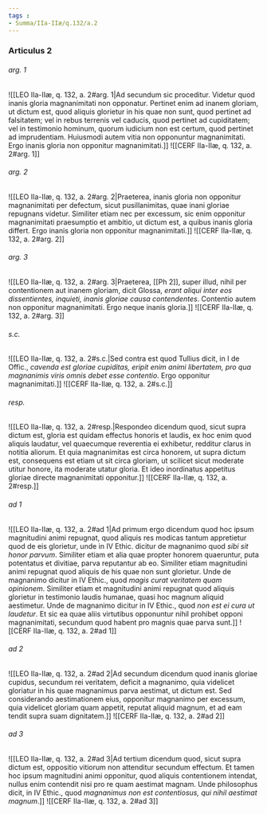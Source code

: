 ```yaml
---
tags : 
- Summa/IIa-IIæ/q.132/a.2
---
```


### Articulus 2

###### arg. 1
![[LEO IIa-IIæ, q. 132, a. 2#arg. 1|Ad secundum sic proceditur. Videtur quod inanis gloria magnanimitati non opponatur. Pertinet enim ad inanem gloriam, ut dictum est, quod aliquis glorietur in his quae non sunt, quod pertinet ad falsitatem; vel in rebus terrenis vel caducis, quod pertinet ad cupiditatem; vel in testimonio hominum, quorum iudicium non est certum, quod pertinet ad imprudentiam. Huiusmodi autem vitia non opponuntur magnanimitati. Ergo inanis gloria non opponitur magnanimitati.]]
![[CERF IIa-IIæ, q. 132, a. 2#arg. 1]]

###### arg. 2
![[LEO IIa-IIæ, q. 132, a. 2#arg. 2|Praeterea, inanis gloria non opponitur magnanimitati per defectum, sicut pusillanimitas, quae inani gloriae repugnans videtur. Similiter etiam nec per excessum, sic enim opponitur magnanimitati praesumptio et ambitio, ut dictum est, a quibus inanis gloria differt. Ergo inanis gloria non opponitur magnanimitati.]]
![[CERF IIa-IIæ, q. 132, a. 2#arg. 2]]

###### arg. 3
![[LEO IIa-IIæ, q. 132, a. 2#arg. 3|Praeterea, [[Ph 2]], super illud, nihil per contentionem aut inanem gloriam, dicit Glossa, *erant aliqui inter eos dissentientes, inquieti, inanis gloriae causa contendentes*. Contentio autem non opponitur magnanimitati. Ergo neque inanis gloria.]]
![[CERF IIa-IIæ, q. 132, a. 2#arg. 3]]

###### s.c.
![[LEO IIa-IIæ, q. 132, a. 2#s.c.|Sed contra est quod Tullius dicit, in I de Offic., *cavenda est gloriae cupiditas, eripit enim animi libertatem, pro qua magnanimis viris omnis debet esse contentio*. Ergo opponitur magnanimitati.]]
![[CERF IIa-IIæ, q. 132, a. 2#s.c.]]

###### resp.
![[LEO IIa-IIæ, q. 132, a. 2#resp.|Respondeo dicendum quod, sicut supra dictum est, gloria est quidam effectus honoris et laudis, ex hoc enim quod aliquis laudatur, vel quaecumque reverentia ei exhibetur, redditur clarus in notitia aliorum. Et quia magnanimitas est circa honorem, ut supra dictum est, consequens est etiam ut sit circa gloriam, ut scilicet sicut moderate utitur honore, ita moderate utatur gloria. Et ideo inordinatus appetitus gloriae directe magnanimitati opponitur.]]
![[CERF IIa-IIæ, q. 132, a. 2#resp.]]

###### ad 1
![[LEO IIa-IIæ, q. 132, a. 2#ad 1|Ad primum ergo dicendum quod hoc ipsum magnitudini animi repugnat, quod aliquis res modicas tantum appretietur quod de eis glorietur, unde in IV Ethic. dicitur de magnanimo quod *sibi sit honor parvum*. Similiter etiam et alia quae propter honorem quaeruntur, puta potentatus et divitiae, parva reputantur ab eo. Similiter etiam magnitudini animi repugnat quod aliquis de his quae non sunt glorietur. Unde de magnanimo dicitur in IV Ethic., quod *magis curat veritatem quam opinionem*. Similiter etiam et magnitudini animi repugnat quod aliquis glorietur in testimonio laudis humanae, quasi hoc magnum aliquid aestimetur. Unde de magnanimo dicitur in IV Ethic., quod *non est ei cura ut laudetur*. Et sic ea quae aliis virtutibus opponuntur nihil prohibet opponi magnanimitati, secundum quod habent pro magnis quae parva sunt.]]
![[CERF IIa-IIæ, q. 132, a. 2#ad 1]]

###### ad 2
![[LEO IIa-IIæ, q. 132, a. 2#ad 2|Ad secundum dicendum quod inanis gloriae cupidus, secundum rei veritatem, deficit a magnanimo, quia videlicet gloriatur in his quae magnanimus parva aestimat, ut dictum est. Sed considerando aestimationem eius, opponitur magnanimo per excessum, quia videlicet gloriam quam appetit, reputat aliquid magnum, et ad eam tendit supra suam dignitatem.]]
![[CERF IIa-IIæ, q. 132, a. 2#ad 2]]

###### ad 3
![[LEO IIa-IIæ, q. 132, a. 2#ad 3|Ad tertium dicendum quod, sicut supra dictum est, oppositio vitiorum non attenditur secundum effectum. Et tamen hoc ipsum magnitudini animi opponitur, quod aliquis contentionem intendat, nullus enim contendit nisi pro re quam aestimat magnam. Unde philosophus dicit, in IV Ethic., quod *magnanimus non est contentiosus, qui nihil aestimat magnum*.]]
![[CERF IIa-IIæ, q. 132, a. 2#ad 3]]

